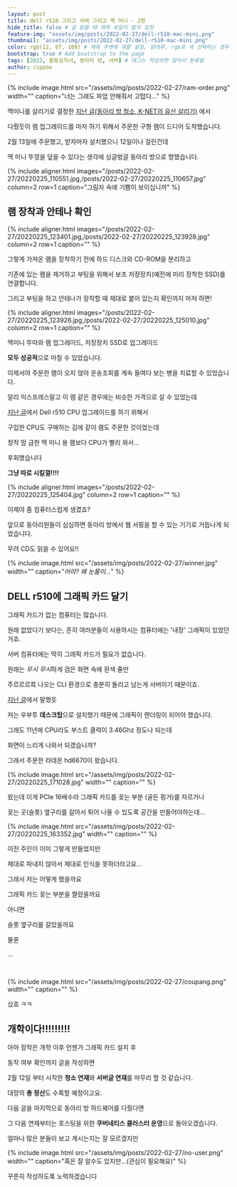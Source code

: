 ```yaml
---
layout: post
title: dell r510 그리고 서버 그리고 맥 미니 - 2편
hide_title: false # 글 읽을 때 제목 보일지 말지 설정
feature-img: "assets/img/posts/2022-02-27/dell-r510-mac-mini.png"
thumbnail: "assets/img/posts/2022-02-27/dell-r510-mac-mini.png"
color: rgb(12, 67, 109) # 제목 주변에 색깔 설정, 맘대루, rgb로 색 선택하는 경우 --> rgb(123, 123, 13)
bootstrap: true # Add bootstrap to the page
tags: [2022, 활동실직서, 동아리 방, 서버] # 태그는 작성하면 알아서 분류됨
author: ccppoo
---
```


{% include image.html src="/assets/img/posts/2022-02-27/ram-order.png" width="" caption="너는 그래도 파업 안해줘서 고맙다..." %}

맥미니를 살리기로 결정한 [지난 글(동아리 방 청소, K-NET의 유산 살리기)](https://knet-kwu.github.io/2022/02/13/%EB%8F%99%EC%95%84%EB%A6%AC%EB%B0%A9-%EC%B2%AD%EC%86%8C-2%ED%8E%B8.html)
에서

다뤘듯이 램 업그레이드를 마저 하기 위해서 주문한 구형 램이 드디어 도착했습니다.

2월 13일에 주문했고, 받자마자 설치했으니 12일이나 걸린건데

맥 미니 뚜껑을 덮을 수 있다는 생각에 싱글벙글 동아리 방으로 향했습니다.

{% include aligner.html images="/posts/2022-02-27/20220225_110551.jpg,/posts/2022-02-27/20220225_110657.jpg" column=2 row=1 caption="그림자 속에 기쁨이 보이십니까" %}

## 램 장착과 안테나 확인

{% include aligner.html images="/posts/2022-02-27/20220225_123401.jpg,/posts/2022-02-27/20220225_123928.jpg" column=2 row=1 caption="" %}

그렇게 가져온 램을 장착하기 전에 하드 디스크와 CD-ROM을 분리하고

기존에 있는 램을 제거하고 부팅을 위해서 보조 저장장치(예전에 미리 장착한 SSD)를 연결합니다.

그리고 부팅을 하고 안테나가 장착할 때 제대로 붙어 있는지 확인까지 마저 하면!

{% include aligner.html images="/posts/2022-02-27/20220225_123926.jpg,/posts/2022-02-27/20220225_125010.jpg" column=2 row=1 caption="" %}

맥미니 뚜따와 램 업그레이드, 저장장치 SSD로 업그레이드

**모두 성공적**으로 마칠 수 있었습니다.

이제서야 주문한 램이 오지 않아 운송조회를 계속 들여다 보는 병을 치료할 수 있었습니다.

알리 익스프레스말고 이 램 같은 경우에는 비슷한 가격으로 살 수 있었는데

[지난 글](https://knet-kwu.github.io/2022/02/24/r510-1%ED%8E%B8.html)에서 Dell r510 CPU 업그레이드를 하기 위해서

구입한 CPU도 구매하는 김에 같이 램도 주문한 것이었는데

정작 맘 급한 맥 미니 용 램보다 CPU가 빨리 와서...

후회했습니다

**그냥 따로 시킬껄!!!!**

{% include aligner.html images="/posts/2022-02-27/20220225_125404.jpg" column=2 row=1 caption="" %}

이제야 좀 컴퓨터스럽게 생겼죠?

앞으로 동아리원들이 심심하면 동아리 방에서 웹 서핑을 할 수 있는 기기로 거듭나게 되었습니다.

무려 CD도 읽을 수 있어요!!

{% include image.html src="/assets/img/posts/2022-02-27/winner.jpg" width="" caption="<I>어라? 왜 눈물이...</I>" %}

## DELL r510에 그래픽 카드 달기

그래픽 카드가 없는 컴퓨터는 많습니다.

원래 없었다기 보다는, 흔히 여러분들이 사용하시는 컴퓨터에는 '내장' 그래픽이 있었던 거죠.

서버 컴퓨터에는 딱히 그래픽 카드가 필요가 없습니다.

원래는 *무시 무시*하게 검은 화면 속에 흰색 줄만

주르르르륵 나오는 CLI 환경으로 충분히 돌리고 남는게 서버이기 때문이죠.

[지난 글](https://knet-kwu.github.io/2022/02/24/r510-1%ED%8E%B8.html)에서 말했듯

저는 우부투 **데스크탑**으로 설치했기 때문에 그래픽이 랜더링이 되어야 했습니다.

그래도 11년에 CPU라도 부스트 클럭이 3.46Ghz 정도나 되는데

화면이 느리게 나와서 되겠습니까?

그래서 주문한 라데온 hd6670이 왔습니다.

{% include image.html src="/assets/img/posts/2022-02-27/20220225_171028.jpg" width="" caption="" %}

왔는데 이게 PCIe 16배수라 그래픽 카드를 꽂는 부분 (골든 핑거)를 자르거나

꽂는 곳(슬롯) 옆구리를 갈아서 튀어 나올 수 있도록 공간을 만들어야하는데...

{% include image.html src="/assets/img/posts/2022-02-27/20220225_163352.jpg" width="" caption="" %}

이전 주인이 이미 그렇게 만들었지만

제대로 파내지 않아서 제대로 인식을 못하더라고요...

그래서 저는 어떻게 했을까요

그래픽 카드 꽂는 부분을 짤랐을까요

아니면

슬롯 옆구리를 갈았을까요

물론

...

<br>

{% include image.html src="/assets/img/posts/2022-02-27/coupang.png" width="" caption="" %}

샀죠 ㅋㅋ

## 개학이다!!!!!!!!!

아마 장착은 개학 이후 언젠가 그래픽 카드 설치 후

동작 여부 확인까지 글을 작성하면

2월 12일 부터 시작한 **청소 연재**와 **서버글 연재**를 마무리 할 것 같습니다.

대망의 **총 정산**도 수록할 예정이고요.

다음 글을 마지막으로 동아리 방 하드웨어를 다뤘다면

그 다음 연재부터는 호스팅을 위한 **쿠버네티스 클러스터 운영**으로 돌아오겠습니다.

얼마나 많은 분들이 보고 계시는지는 잘 모르겠지만

{% include image.html src="/assets/img/posts/2022-02-27/no-user.png" width="" caption="혹은 잘 알수도 있지만...(관심이 필요해요)" %}

꾸준히 작성하도록 노력하겠습니다
